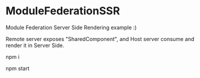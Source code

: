 # ModuleFederationSSR
Module Federation Server Side Rendering example :)

Remote server exposes "SharedComponent", and Host server consume and render it in Server Side.

 npm i
 
 npm start
